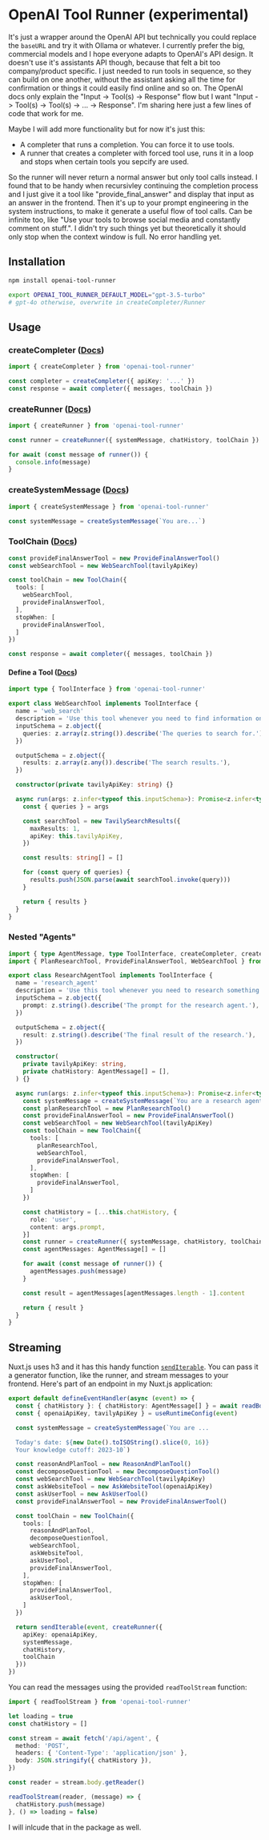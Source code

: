 # OpenAI Tool Runner (experimental)

It's just a wrapper around the OpenAI API but technically you could replace the `baseURL` and try it with Ollama or whatever. I currently prefer the big, commercial models and I hope everyone adapts to OpenAI's API design. It doesn't use it's assistants API though, because that felt a bit too company/product specific. I just needed to run tools in sequence, so they can build on one another, without the assistant asking all the time for confirmation or things it could easily find online and so on. The OpenAI docs only explain the "Input -> Tool(s) -> Response" flow but I want "Input -> Tool(s) -> Tool(s) -> ... -> Response". I'm sharing here just a few lines of code that work for me.

Maybe I will add more functionality but for now it's just this:

- A completer that runs a completion. You can force it to use tools.
- A runner that creates a completer with forced tool use, runs it in a loop and stops when certain tools you sepcify are used.

So the runner will never return a normal answer but only tool calls instead. I found that to be handy when recursivley continuing the completion process and I just give it a tool like "provide_final_answer" and display that input as an answer in the frontend. Then it's up to your prompt engineering in the system instructions, to make it generate a useful flow of tool calls. Can be infinite too, like "Use your tools to browse social media and constantly comment on stuff.". I didn't try such things yet but theoretically it should only stop when the context window is full. No error handling yet.

## Installation

```bash
npm install openai-tool-runner

export OPENAI_TOOL_RUNNER_DEFAULT_MODEL="gpt-3.5-turbo"
# gpt-4o otherwise, overwrite in createCompleter/Runner
```

## Usage

### createCompleter ([Docs](https://github.com/mktcode/openai-tool-runner/blob/90a8607f5dcadaecfa6f97e6e2effafe2f6e3d74/src/utils.ts#L15-L56))

```ts
import { createCompleter } from 'openai-tool-runner'

const completer = createCompleter({ apiKey: '...' })
const response = await completer({ messages, toolChain })
```

### createRunner ([Docs](https://github.com/mktcode/openai-tool-runner/blob/90a8607f5dcadaecfa6f97e6e2effafe2f6e3d74/src/utils.ts#L58-L96))

```ts
import { createRunner } from 'openai-tool-runner'

const runner = createRunner({ systemMessage, chatHistory, toolChain })

for await (const message of runner()) {
  console.info(message)
}
```

### createSystemMessage ([Docs](https://github.com/mktcode/openai-tool-runner/blob/90a8607f5dcadaecfa6f97e6e2effafe2f6e3d74/src/utils.ts#L5-L13))

```ts
import { createSystemMessage } from 'openai-tool-runner'

const systemMessage = createSystemMessage(`You are...`)
```

### ToolChain ([Docs](https://github.com/mktcode/openai-tool-runner/blob/90a8607f5dcadaecfa6f97e6e2effafe2f6e3d74/src/toolchain.ts))

```ts
const provideFinalAnswerTool = new ProvideFinalAnswerTool()
const webSearchTool = new WebSearchTool(tavilyApiKey)

const toolChain = new ToolChain({
  tools: [
    webSearchTool,
    provideFinalAnswerTool,
  ],
  stopWhen: [
    provideFinalAnswerTool,
  ]
})

const response = await completer({ messages, toolChain })
```

#### Define a Tool ([Docs](https://github.com/mktcode/openai-tool-runner/blob/90a8607f5dcadaecfa6f97e6e2effafe2f6e3d74/src/schema.ts#L45-L51))

```ts
import type { ToolInterface } from 'openai-tool-runner'

export class WebSearchTool implements ToolInterface {
  name = 'web_search'
  description = 'Use this tool whenever you need to find information online to become more confident in your answers. Especially good for local information and recent events. You can use this tool mutliple times simultaneously, each call with multiple queries.'
  inputSchema = z.object({
    queries: z.array(z.string()).describe('The queries to search for.'),
  })

  outputSchema = z.object({
    results: z.array(z.any()).describe('The search results.'),
  })

  constructor(private tavilyApiKey: string) {}

  async run(args: z.infer<typeof this.inputSchema>): Promise<z.infer<typeof this.outputSchema>> {
    const { queries } = args

    const searchTool = new TavilySearchResults({
      maxResults: 1,
      apiKey: this.tavilyApiKey,
    })

    const results: string[] = []

    for (const query of queries) {
      results.push(JSON.parse(await searchTool.invoke(query)))
    }

    return { results }
  }
}
```

### Nested "Agents"

```ts
import { type AgentMessage, type ToolInterface, createCompleter, createRunner, createSystemMessage } from 'openai-tool-runner'
import { PlanResearchTool, ProvideFinalAnswerTool, WebSearchTool } from './your-tools'

export class ResearchAgentTool implements ToolInterface {
  name = 'research_agent'
  description = 'Use this tool whenever you need to research something online. Especially useful for...'
  inputSchema = z.object({
    prompt: z.string().describe('The prompt for the research agent.'),
  })

  outputSchema = z.object({
    result: z.string().describe('The final result of the research.'),
  })

  constructor(
    private tavilyApiKey: string,
    private chatHistory: AgentMessage[] = [],
  ) {}

  async run(args: z.infer<typeof this.inputSchema>): Promise<z.infer<typeof this.outputSchema>> {
    const systemMessage = createSystemMessage(`You are a research agent. You...`)
    const planResearchTool = new PlanResearchTool()
    const provideFinalAnswerTool = new ProvideFinalAnswerTool()
    const webSearchTool = new WebSearchTool(tavilyApiKey)
    const toolChain = new ToolChain({
      tools: [
        planResearchTool,
        webSearchTool,
        provideFinalAnswerTool,
      ],
      stopWhen: [
        provideFinalAnswerTool,
      ]
    })

    const chatHistory = [...this.chatHistory, {
      role: 'user',
      content: args.prompt,
    }]
    const runner = createRunner({ systemMessage, chatHistory, toolChain })
    const agentMessages: AgentMessage[] = []

    for await (const message of runner()) {
      agentMessages.push(message)
    }

    const result = agentMessages[agentMessages.length - 1].content

    return { result }
  }
}
```

## Streaming

Nuxt.js uses h3 and it has this handy function [`sendIterable`](https://h3.unjs.io/utils/response#senditerableevent-iterable). You can pass it a generator function, like the runner, and stream messages to your frontend. Here's part of an endpoint in my Nuxt.js application:

```ts
export default defineEventHandler(async (event) => {
  const { chatHistory }: { chatHistory: AgentMessage[] } = await readBody(event)
  const { openaiApiKey, tavilyApiKey } = useRuntimeConfig(event)

  const systemMessage = createSystemMessage(`You are ...

  Today's date: ${new Date().toISOString().slice(0, 16)}
  Your knowledge cutoff: 2023-10`)

  const reasonAndPlanTool = new ReasonAndPlanTool()
  const decomposeQuestionTool = new DecomposeQuestionTool()
  const webSearchTool = new WebSearchTool(tavilyApiKey)
  const askWebsiteTool = new AskWebsiteTool(openaiApiKey)
  const askUserTool = new AskUserTool()
  const provideFinalAnswerTool = new ProvideFinalAnswerTool()

  const toolChain = new ToolChain({
    tools: [
      reasonAndPlanTool,
      decomposeQuestionTool,
      webSearchTool,
      askWebsiteTool,
      askUserTool,
      provideFinalAnswerTool,
    ],
    stopWhen: [
      provideFinalAnswerTool,
      askUserTool,
    ]
  })

  return sendIterable(event, createRunner({
    apiKey: openaiApiKey,
    systemMessage,
    chatHistory,
    toolChain
  }))
})
```

You can read the messages using the provided `readToolStream` function:

```ts
import { readToolStream } from 'openai-tool-runner'

let loading = true
const chatHistory = []

const stream = await fetch('/api/agent', {
  method: 'POST',
  headers: { 'Content-Type': 'application/json' },
  body: JSON.stringify({ chatHistory }),
})

const reader = stream.body.getReader()

readToolStream(reader, (message) => {
  chatHistory.push(message)
}, () => loading = false)
```

I will inlcude that in the package as well.